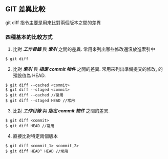 ## GIT 差異比較

git diff 指令主要是用來比對兩個版本之間的差異

### 四種基本的比較方式

1. 比對 ___工作目錄___ 與 ___索引___ 之間的差異. 常用來列出哪些修改還沒放進索引中
```
$ git diff
```

2. 比對 ___索引___ 與 ___指定 commit 物件___ 之間的差異. 常用來列出準備提交的修改, <commit> 的預設值為 HEAD.
```
$ git diff --cached <commit>
$ git diff --staged <commit>
$ git diff --cached //常用
$ git diff --staged HEAD //常用
```

3. 比對 ___工作目錄___ 與 ___指定 commit 物件___ 之間的差異.
```
$ git diff <commit>
$ git diff HEAD //常用
```

4. 直接比對特定兩個版本
```
$ git diff <commit_1> <commit_2>
$ git diff HEAD^ HEAD //常用
```